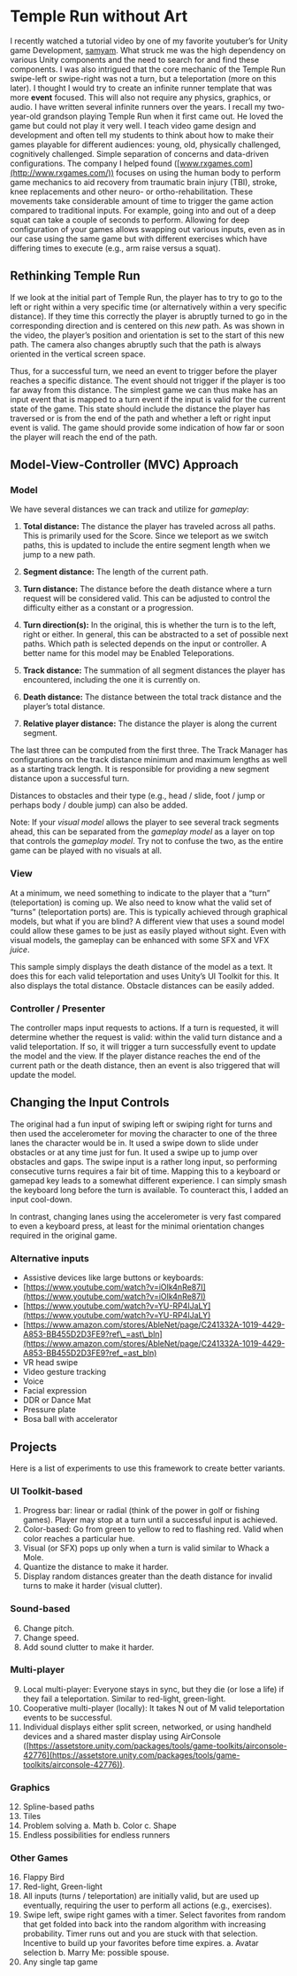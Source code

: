 # Temple Run without Art

I recently watched a tutorial video by one of my favorite youtuber’s for Unity game Development, [samyam](https://www.youtube.com/@samyam). What struck me was the high dependency on various Unity components and the need to search for and find these components. I was also intrigued that the core mechanic of the Temple Run swipe-left or swipe-right was not a turn, but a teleportation (more on this later). I thought I would try to create an infinite runner template that was more **event** focused. This will also not require any physics, graphics, or audio. I have written several infinite runners over the years. I recall my two-year-old grandson playing Temple Run when it first came out. He loved the game but could not play it very well. I teach video game design and development and often tell my students to think about how to make their games playable for different audiences: young, old, physically challenged, cognitively challenged. Simple separation of concerns and data-driven configurations. The company I helped found ([www.rxgames.com](http://www.rxgames.com/)) focuses on using the human body to perform game mechanics to aid recovery from traumatic brain injury (TBI), stroke, knee replacements and other neuro- or ortho-rehabilitation. These movements take considerable amount of time to trigger the game action compared to traditional inputs. For example, going into and out of a deep squat can take a couple of seconds to perform. Allowing for deep configuration of your games allows swapping out various inputs, even as in our case using the same game but with different exercises which have differing times to execute (e.g., arm raise versus a squat).

## Rethinking Temple Run

If we look at the initial part of Temple Run, the player has to try to go to the left or right within a very specific time (or alternatively within a very specific distance). If they time this correctly the player is abruptly turned to go in the corresponding direction and is centered on this _new_ path. As was shown in the video, the player’s position and orientation is set to the start of this new path. The camera also changes abruptly such that the path is always oriented in the vertical screen space.

Thus, for a successful turn, we need an event to trigger before the player reaches a specific distance. The event should not trigger if the player is too far away from this distance. The simplest game we can thus make has an input event that is mapped to a turn event if the input is valid for the current state of the game. This state should include the distance the player has traversed or is from the end of the path and whether a left or right input event is valid. The game should provide some indication of how far or soon the player will reach the end of the path.

## Model-View-Controller (MVC) Approach

### Model

We have several distances we can track and utilize for _gameplay_:

1) **Total distance:** The distance the player has traveled across all paths. This is primarily used for the Score. Since we teleport as we switch paths, this is updated to include the entire segment length when we jump to a new path.

2) **Segment distance:** The length of the current path.

3) **Turn distance:** The distance before the death distance where a turn request will be considered valid. This can be adjusted to control the difficulty either as a constant or a progression.

4) **Turn direction(s):** In the original, this is whether the turn is to the left, right or either. In general, this can be abstracted to a set of possible next paths. Which path is selected depends on the input or controller. A better name for this model may be Enabled Teleporations.

5) **Track distance:** The summation of all segment distances the player has encountered, including the one it is currently on.

6) **Death distance:** The distance between the total track distance and the player’s total distance.

7) **Relative player distance:** The distance the player is along the current segment.

The last three can be computed from the first three. The Track Manager has configurations on the track distance minimum and maximum lengths as well as a starting track length. It is responsible for providing a new segment distance upon a successful turn.

Distances to obstacles and their type (e.g., head / slide, foot / jump or perhaps body / double jump) can also be added.

Note: If your _visual model_ allows the player to see several track segments ahead, this can be separated from the _gameplay model_ as a layer on top that controls the _gameplay model_. Try not to confuse the two, as the entire game can be played with no visuals at all.

### View

At a minimum, we need something to indicate to the player that a “turn” (teleportation) is coming up. We also need to know what the valid set of “turns” (teleportation ports) are. This is typically achieved through graphical models, but what if you are blind? A different view that uses a sound model could allow these games to be just as easily played without sight. Even with visual models, the gameplay can be enhanced with some SFX and VFX _juice_.

This sample simply displays the death distance of the model as a text. It does this for each valid teleportation and uses Unity’s UI Toolkit for this. It also displays the total distance. Obstacle distances can be easily added.

### Controller / Presenter

The controller maps input requests to actions. If a turn is requested, it will determine whether the request is valid: within the valid turn distance and a valid teleportation. If so, it will trigger a turn successfully event to update the model and the view. If the player distance reaches the end of the current path or the death distance, then an event is also triggered that will update the model.

## Changing the Input Controls

The original had a fun input of swiping left or swiping right for turns and then used the accelerometer for moving the character to one of the three lanes the character would be in. It used a swipe down to slide under obstacles or at any time just for fun. It used a swipe up to jump over obstacles and gaps. The swipe input is a rather long input, so performing consecutive turns requires a fair bit of time. Mapping this to a keyboard or gamepad key leads to a somewhat different experience. I can simply smash the keyboard long before the turn is available. To counteract this, I added an input cool-down.

In contrast, changing lanes using the accelerometer is very fast compared to even a keyboard press, at least for the minimal orientation changes required in the original game.

### Alternative inputs

- Assistive devices like large buttons or keyboards:
- [https://www.youtube.com/watch?v=iOIk4nRe87I](https://www.youtube.com/watch?v=iOIk4nRe87I)
- [https://www.youtube.com/watch?v=YU-RP4IJaLY](https://www.youtube.com/watch?v=YU-RP4IJaLY)
- [https://www.amazon.com/stores/AbleNet/page/C241332A-1019-4429-A853-BB455D2D3FE9?ref\_=ast\_bln](https://www.amazon.com/stores/AbleNet/page/C241332A-1019-4429-A853-BB455D2D3FE9?ref_=ast_bln)
- VR head swipe
- Video gesture tracking
- Voice
- Facial expression
- DDR or Dance Mat
- Pressure plate
- Bosa ball with accelerator

## Projects

Here is a list of experiments to use this framework to create better variants.

### UI Toolkit-based

1. Progress bar: linear or radial (think of the power in golf or fishing games). Player may stop at a turn until a successful input is achieved.
2. Color-based: Go from green to yellow to red to flashing red. Valid when color reaches a particular hue.
3. Visual (or SFX) pops up only when a turn is valid similar to Whack a Mole.
4. Quantize the distance to make it harder.
5. Display random distances greater than the death distance for invalid turns to make it harder (visual clutter).

### Sound-based

6. Change pitch.
7. Change speed.
8. Add sound clutter to make it harder.

### Multi-player

9. Local multi-player: Everyone stays in sync, but they die (or lose a life) if they fail a teleportation. Similar to red-light, green-light.
10. Cooperative multi-player (locally): It takes N out of M valid teleportation events to be successful.
11. Individual displays either split screen, networked, or using handheld devices and a shared master display using AirConsole ([https://assetstore.unity.com/packages/tools/game-toolkits/airconsole-42776](https://assetstore.unity.com/packages/tools/game-toolkits/airconsole-42776)).

### Graphics

12. Spline-based paths
13. Tiles
14. Problem solving
	a. Math
	b. Color
	c. Shape
15. Endless possibilities for endless runners

### Other Games

16. Flappy Bird
17. Red-light, Green-light
18. All inputs (turns / teleportation) are initially valid, but are used up eventually, requiring the user to perform all actions (e.g., exercises).
19. Swipe left, swipe right games with a timer. Select favorites from random that get folded into back into the random algorithm with increasing probability. Timer runs out and you are stuck with that selection. Incentive to build up your favorites before time expires.
	a. Avatar selection
	b. Marry Me: possible spouse.
20. Any single tap game
